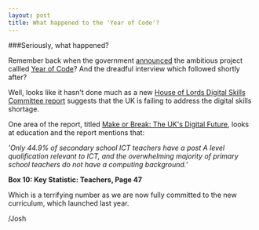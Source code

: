 ```yaml
---
layout: post
title: What happened to the 'Year of Code'?
---
```


###Seriously, what happened?

Remember back when the government [announced](https://www.gov.uk/government/news/year-of-code-and-500000-fund-to-inspire-future-tech-experts-launched) the ambitious project callled [Year of Code](http://yearofcode.org/)? And the dreadful interview which followed shortly after?

Well, looks like it hasn't done much as a new [House of Lords Digital Skills Committee report](http://www.computerweekly.com/news/2240240505/UK-failing-to-address-digital-skills-shortage-says-Lords-report) suggests that the UK is failing to address the digital skills shortage.

One area of the report, titled [Make or Break: The UK's Digital Future](http://www.publications.parliament.uk/pa/ld201415/ldselect/lddigital/111/111.pdf), looks at education and the report mentions that:

*'Only 44.9% of secondary school ICT teachers have a post A level qualification relevant to ICT, and the overwhelming majority of primary school teachers do not have a computing background.'*

**Box 10: Key Statistic: Teachers, Page 47**

Which is a terrifying number as we are now fully committed to the new curriculum, which launched last year.




/Josh